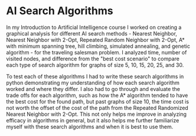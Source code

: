 # AI Search Algorithms

In my Introduction to Artificial Intelligence course I worked on creating a graphical analysis for different AI search methods - Nearest Neighbor, Nearest Neighbor with 2-Opt, Repeated Random Neighbor with 2-Opt, A* with minimum spanning tree, hill climbing, simulated annealing, and genetic algorithm - for the traveling salesman problem. I analyzed time, number of visited nodes, and difference from the "best cost scenario" to compare each type of search algorithm for graphs of size 5, 10, 15, 20, 25, and 30.

To test each of these algorithms I had to write these search algorithms in python demonstrating my understanding of how each search algorithm worked and where they differ. I also had to go through and evaluate the trade offs for each algorithm, such as how the A* algorithm tended to have the best cost for the found path, but past graphs of size 10, the time cost is not worth the offset of the cost of the path from the Repeated Randomized Nearest Neighbor with 2-Opt. This not only helps me improve in analyzing efficacy in algorithms in general, but it also helps me further familiarize myself with these search algorithms and when it is best to use them.
